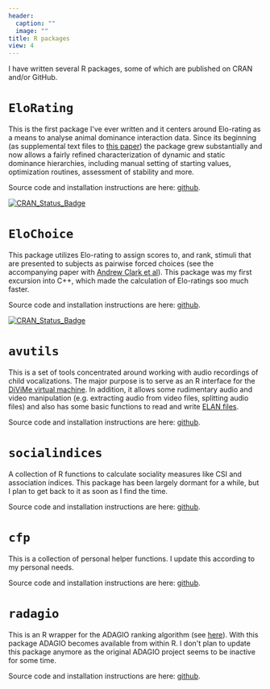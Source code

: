 ```yaml
---
header:
  caption: ""
  image: ""
title: R packages
view: 4
---
```


I have written several R packages, some of which are published on CRAN and/or GitHub.

# `EloRating`

This is the first package I've ever written and it centers around Elo-rating as a means to analyse animal dominance interaction data. Since its beginning (as supplemental text files to [this paper](../publication/2011_neumann)) the package grew substantially and now allows a fairly refined characterization of dynamic and static dominance hierarchies, including manual setting of starting values, optimization routines, assessment of stability and more. 

Source code and installation instructions are here: [github](https://github.com/gobbios/EloRating).

[![CRAN_Status_Badge](https://www.r-pkg.org/badges/version/EloRating)](https://cran.r-project.org/package=EloRating)

# `EloChoice`

This package utilizes Elo-rating to assign scores to, and rank, stimuli that are presented to subjects as pairwise forced choices (see the accompanying paper with [Andrew Clark et al](../publication/2018_clark)). This package was my first excursion into C++, which made the calculation of Elo-ratings soo much faster.

Source code and installation instructions are here: [github](https://github.com/gobbios/EloChoice).

[![CRAN\_Status\_Badge](https://www.r-pkg.org/badges/version/EloChoice)](https://cran.r-project.org/package=EloChoice)

# `avutils`

This is a set of tools concentrated around working with audio recordings of child vocalizations. The major purpose is to serve as an R interface for the [DiViMe virtual machine](https://github.com/srvk/DiViMe). In addition, it allows some rudimentary audio and video manipulation (e.g. extracting audio from video files, splitting audio files) and also has some basic functions to read and write [ELAN files](https://tla.mpi.nl/tools/tla-tools/elan/).

Source code and installation instructions are here: [github](https://github.com/gobbios/avutils).

# `socialindices`

A collection of R functions to calculate sociality measures like CSI and association indices. This package has been largely dormant for a while, but I plan to get back to it as soon as I find the time.

Source code and installation instructions are here: [github](https://github.com/gobbios/socialindices).

# `cfp`

This is a collection of personal helper functions. I update this according to my personal needs.

Source code and installation instructions are here: [github](https://github.com/gobbios/cfp).

# `radagio`
 
This is an R wrapper for the ADAGIO ranking algorithm (see [here](http://ngonga.github.io/adagio/)). With this package ADAGIO becomes available from within R. I don't plan to update this package anymore as the original ADAGIO project seems to be inactive for some time.

Source code and installation instructions are here: [github](https://github.com/gobbios/radagio).